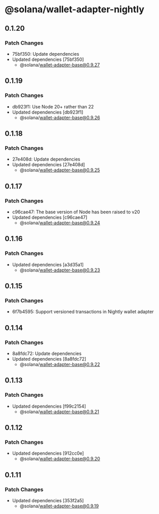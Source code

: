 # @solana/wallet-adapter-nightly

## 0.1.20

### Patch Changes

- 75bf350: Update dependencies
- Updated dependencies [75bf350]
    - @solana/wallet-adapter-base@0.9.27

## 0.1.19

### Patch Changes

- db923f1: Use Node 20+ rather than 22
- Updated dependencies [db923f1]
    - @solana/wallet-adapter-base@0.9.26

## 0.1.18

### Patch Changes

- 27e408d: Update dependencies
- Updated dependencies [27e408d]
    - @solana/wallet-adapter-base@0.9.25

## 0.1.17

### Patch Changes

- c96cae47: The base version of Node has been raised to v20
- Updated dependencies [c96cae47]
    - @solana/wallet-adapter-base@0.9.24

## 0.1.16

### Patch Changes

- Updated dependencies [a3d35a1]
    - @solana/wallet-adapter-base@0.9.23

## 0.1.15

### Patch Changes

- 6f7b4595: Support versioned transactions in Nightly wallet adapter

## 0.1.14

### Patch Changes

- 8a8fdc72: Update dependencies
- Updated dependencies [8a8fdc72]
    - @solana/wallet-adapter-base@0.9.22

## 0.1.13

### Patch Changes

- Updated dependencies [f99c2154]
    - @solana/wallet-adapter-base@0.9.21

## 0.1.12

### Patch Changes

- Updated dependencies [912cc0e]
    - @solana/wallet-adapter-base@0.9.20

## 0.1.11

### Patch Changes

- Updated dependencies [353f2a5]
    - @solana/wallet-adapter-base@0.9.19
